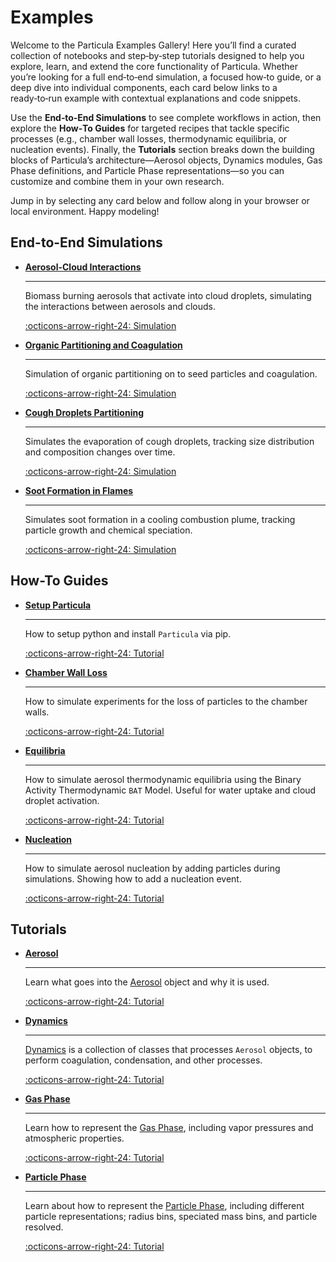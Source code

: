 # Examples

Welcome to the Particula Examples Gallery! Here you’ll find a curated collection of notebooks and step‑by‑step tutorials designed to help you explore, learn, and extend the core functionality of Particula. Whether you’re looking for a full end‑to‑end simulation, a focused how‑to guide, or a deep dive into individual components, each card below links to a ready‑to‑run example with contextual explanations and code snippets.

Use the **End‑to‑End Simulations** to see complete workflows in action, then explore the **How‑To Guides** for targeted recipes that tackle specific processes (e.g., chamber wall losses, thermodynamic equilibria, or nucleation events). Finally, the **Tutorials** section breaks down the building blocks of Particula’s architecture—Aerosol objects, Dynamics modules, Gas Phase definitions, and Particle Phase representations—so you can customize and combine them in your own research.

Jump in by selecting any card below and follow along in your browser or local environment. Happy modeling!


## End-to-End Simulations

<div class="grid cards" markdown>

-  __[Aerosol-Cloud Interactions](Simulations/Notebooks/Biomass_Burning_Cloud_Interactions.ipynb)__

    ---

    Biomass burning aerosols that activate into cloud droplets, simulating the interactions between aerosols and clouds.

    [:octicons-arrow-right-24: Simulation](Simulations/Notebooks/Biomass_Burning_Cloud_Interactions.ipynb)

- __[Organic Partitioning and Coagulation](Simulations/Notebooks/Organic_Partitioning_and_Coagulation.ipynb)__

    ---

    Simulation of organic partitioning on to seed particles and coagulation.

    [:octicons-arrow-right-24: Simulation](Simulations/Notebooks/Organic_Partitioning_and_Coagulation.ipynb)

- __[Cough Droplets Partitioning](Simulations/Notebooks/Cough_Droplets_Partitioning.ipynb)__

    ---

    Simulates the evaporation of cough droplets, tracking size distribution and composition changes over time.

    [:octicons-arrow-right-24: Simulation](Simulations/Notebooks/Cough_Droplets_Partitioning.ipynb)

- __[Soot Formation in Flames](Simulations/Notebooks/Soot_Formation_in_Flames.ipynb)__
 
   ---

    Simulates soot formation in a cooling combustion plume, tracking particle growth and chemical speciation.

    [:octicons-arrow-right-24: Simulation](Simulations/Notebooks/Soot_Formation_in_Flames.ipynb)
</div>


## How-To Guides

<div class="grid cards" markdown>

-   __[Setup Particula](Setup_Particula/index.md)__

    ---

    How to setup python and install `Particula` via pip.

    [:octicons-arrow-right-24: Tutorial](Setup_Particula/index.md)

-   __[Chamber Wall Loss](Chamber_Wall_Loss/index.md)__

    ---

    How to simulate experiments for the loss of particles to the chamber walls.

    [:octicons-arrow-right-24: Tutorial](Chamber_Wall_Loss/index.md)

-   __[Equilibria](Equilibria/index.md)__

    ---

    How to simulate aerosol thermodynamic equilibria using the Binary Activity Thermodynamic `BAT` Model. Useful for water uptake and cloud droplet activation.

    [:octicons-arrow-right-24: Tutorial](Equilibria/index.md)

-   __[Nucleation](Nucleation/index.md)__

    ---

    How to simulate aerosol nucleation by adding particles during simulations. Showing how to add a nucleation event.

    [:octicons-arrow-right-24: Tutorial](Nucleation/index.md)

</div>


## Tutorials

<div class="grid cards" markdown>

-   __[Aerosol](Aerosol/index.md)__

    ---

    Learn what goes into the [Aerosol](Aerosol/index.md) object and why it is used.

    [:octicons-arrow-right-24: Tutorial](Aerosol/index.md)

-   __[Dynamics](Dynamics/index.md)__

    ---

    [Dynamics](Dynamics/index.md) is a collection of classes that processes `Aerosol` objects, to perform coagulation, condensation, and other processes.

    [:octicons-arrow-right-24: Tutorial](Dynamics/index.md)

-   __[Gas Phase](Gas_Phase/index.md)__

    ---

    Learn how to represent the [Gas Phase](Gas_Phase/index.md), including vapor pressures and atmospheric properties.

    [:octicons-arrow-right-24: Tutorial](Gas_Phase/index.md)

-   __[Particle Phase](Particle_Phase)__

    ---

    Learn about how to represent the [Particle Phase](Particle_Phase/index.md), including different particle representations; radius bins, speciated mass bins, and particle resolved.

    [:octicons-arrow-right-24: Tutorial](Particle_Phase/index.md)

</div>